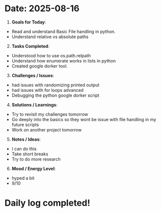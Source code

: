 
Date: 2025-08-16
========================================
1. **Goals for Today**:
- Read and understand Basic File handling in python.
- Understand relative vs absolute paths 

2. **Tasks Completed**:
- Understood how to use os.path.relpath
- Understand how enumerate works in lists in python
- Created google dorker tool.

3. **Challenges / Issues**:
- had issues with randomizing printed output
- had issues with for loops advanced
- Debugging the python google dorker script

4. **Solutions / Learnings**:
- Try to revisit my challenges tomorrow
- Go deeply into the basics so they wont be issue with file handling in my future scripts
- Work on another project tomorrow

5. **Notes / Ideas**:
- I can do this
- Take short breaks
- Try to do more research

6. **Mood / Energy Level**:
- hyped a bit
- 9/10




Daily log completed!
========================================
